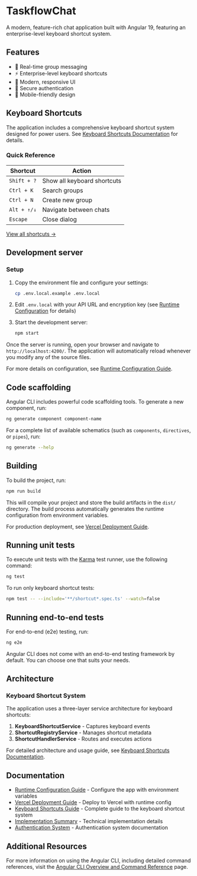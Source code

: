# TaskflowChat

A modern, feature-rich chat application built with Angular 19, featuring an enterprise-level keyboard shortcut system.

## Features

- 💬 Real-time group messaging
- ⚡ Enterprise-level keyboard shortcuts
- 🎨 Modern, responsive UI
- 🔐 Secure authentication
- 📱 Mobile-friendly design

## Keyboard Shortcuts

The application includes a comprehensive keyboard shortcut system designed for power users. See [Keyboard Shortcuts Documentation](docs/KEYBOARD_SHORTCUTS.md) for details.

### Quick Reference

| Shortcut | Action |
|----------|--------|
| `Shift + ?` | Show all keyboard shortcuts |
| `Ctrl + K` | Search groups |
| `Ctrl + N` | Create new group |
| `Alt + ↑/↓` | Navigate between chats |
| `Escape` | Close dialog |

[View all shortcuts →](docs/KEYBOARD_SHORTCUTS.md)

## Development server

### Setup

1. Copy the environment file and configure your settings:
   ```bash
   cp .env.local.example .env.local
   ```
   
2. Edit `.env.local` with your API URL and encryption key (see [Runtime Configuration](RUNTIME_CONFIG.md) for details)

3. Start the development server:
   ```bash
   npm start
   ```

Once the server is running, open your browser and navigate to `http://localhost:4200/`. The application will automatically reload whenever you modify any of the source files.

For more details on configuration, see [Runtime Configuration Guide](RUNTIME_CONFIG.md).

## Code scaffolding

Angular CLI includes powerful code scaffolding tools. To generate a new component, run:

```bash
ng generate component component-name
```

For a complete list of available schematics (such as `components`, `directives`, or `pipes`), run:

```bash
ng generate --help
```

## Building

To build the project, run:

```bash
npm run build
```

This will compile your project and store the build artifacts in the `dist/` directory. The build process automatically generates the runtime configuration from environment variables.

For production deployment, see [Vercel Deployment Guide](VERCEL_DEPLOYMENT.md).

## Running unit tests

To execute unit tests with the [Karma](https://karma-runner.github.io) test runner, use the following command:

```bash
ng test
```

To run only keyboard shortcut tests:

```bash
npm test -- --include='**/shortcut*.spec.ts' --watch=false
```

## Running end-to-end tests

For end-to-end (e2e) testing, run:

```bash
ng e2e
```

Angular CLI does not come with an end-to-end testing framework by default. You can choose one that suits your needs.

## Architecture

### Keyboard Shortcut System

The application uses a three-layer service architecture for keyboard shortcuts:

1. **KeyboardShortcutService** - Captures keyboard events
2. **ShortcutRegistryService** - Manages shortcut metadata
3. **ShortcutHandlerService** - Routes and executes actions

For detailed architecture and usage guide, see [Keyboard Shortcuts Documentation](docs/KEYBOARD_SHORTCUTS.md).

## Documentation

- [Runtime Configuration Guide](RUNTIME_CONFIG.md) - Configure the app with environment variables
- [Vercel Deployment Guide](VERCEL_DEPLOYMENT.md) - Deploy to Vercel with runtime config
- [Keyboard Shortcuts Guide](docs/KEYBOARD_SHORTCUTS.md) - Complete guide to the keyboard shortcut system
- [Implementation Summary](docs/KEYBOARD_SHORTCUTS_SUMMARY.md) - Technical implementation details
- [Authentication System](docs/AUTHENTICATION.md) - Authentication system documentation

## Additional Resources

For more information on using the Angular CLI, including detailed command references, visit the [Angular CLI Overview and Command Reference](https://angular.dev/tools/cli) page.
